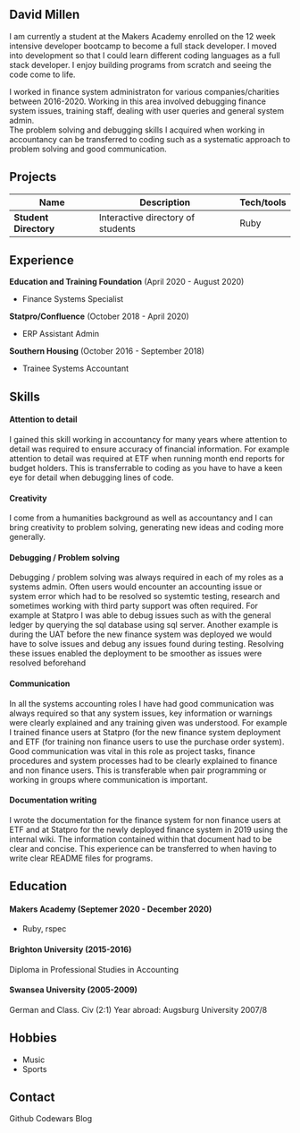 ## David Millen

I am currently a student at the Makers Academy enrolled on the 12 week intensive 
developer bootcamp to become a full stack developer.  I moved into development 
so that I could learn different coding languages as a full stack developer.
I enjoy building programs from scratch and seeing the code come to life.

I worked in finance system administraton for various companies/charities between 
2016-2020.  Working in this area involved debugging finance system issues, 
training staff, dealing with user queries and general system admin.  
The problem solving and debugging skills I acquired when working in accountancy 
can be transferred to coding such as a systematic approach to problem solving 
and good communication.


## Projects

| Name                    | Description                         | Tech/tools  |
| ----------------------- | ------------------------------------| ----------- |
| **Student Directory**   | Interactive directory of students   | Ruby        |


## Experience

**Education and Training Foundation** (April 2020 - August 2020)  
- Finance Systems Specialist

**Statpro/Confluence** (October 2018 - April 2020)  
- ERP Assistant Admin

**Southern Housing** (October 2016 - September 2018)
- Trainee Systems Accountant

## Skills

#### Attention to detail
I gained this skill working in accountancy for many years where attention to 
detail was required to ensure accuracy of financial information.  For example
attention to detail was required at ETF when running month end reports for
budget holders.  This is transferrable to coding as you have to have a keen 
eye for detail when debugging lines of code.   

#### Creativity
I come from a humanities background as well as accountancy and I can bring 
creativity to problem solving, generating new ideas and coding more generally.  

#### Debugging / Problem solving

Debugging / problem solving was always required in each of my roles as a systems 
admin.  Often users would encounter an accounting issue or system error which 
had to be resolved so systemtic testing, research and sometimes working with 
third party support was often required.  For example at Statpro I was able to 
debug issues such as with the general ledger by querying the sql database 
using sql server.  Another example is during the UAT before the new finance 
system was deployed we would have to solve issues and debug any issues found 
during testing.  Resolving these issues enabled the deployment to be smoother as
issues were resolved beforehand

#### Communication
In all the systems accounting roles I have had good communication was always 
required so that any system issues, key information or warnings were clearly 
explained and any training given was understood.  For example I trained finance 
users at Statpro (for the new finance system deployment and ETF (for training 
non finance users to use the purchase order system).  
Good communication was vital in this role as project tasks, finance procedures 
and system processes had to be clearly explained to finance and non finance 
users.  This is transferable when pair programming or working in groups where 
communication is important.  

#### Documentation writing
I wrote the documentation for the finance system for non finance users at ETF
and at Statpro for the newly deployed finance system in 2019 using the internal
wiki.  The information contained within that document had to be clear and 
concise.  This experience can be transferred to when having to write clear 
README files for programs.


## Education

#### Makers Academy (Septemer 2020 - December 2020)

- Ruby, rspec

#### Brighton University (2015-2016)
Diploma in Professional Studies in Accounting

#### Swansea University (2005-2009)
German and Class. Civ (2:1)
Year abroad: Augsburg University 2007/8

## Hobbies

- Music
- Sports

## Contact
Github
Codewars
Blog